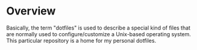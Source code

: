 # Overview
Basically, the term "dotfiles" is used to describe a special kind of files that are normally used to configure/customize a Unix-based operating system.
This particular repository is a home for my personal dotfiles. 

